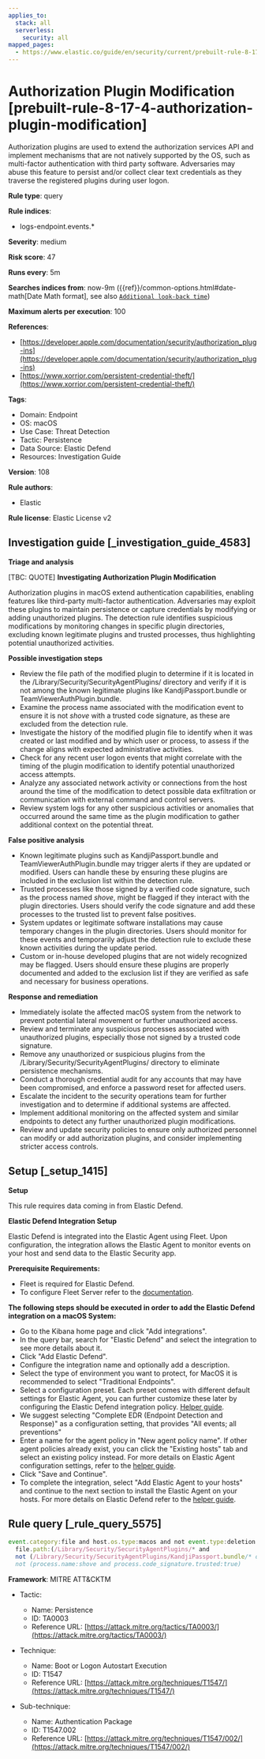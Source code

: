 ```yaml
---
applies_to:
  stack: all
  serverless:
    security: all
mapped_pages:
  - https://www.elastic.co/guide/en/security/current/prebuilt-rule-8-17-4-authorization-plugin-modification.html
---
```


# Authorization Plugin Modification [prebuilt-rule-8-17-4-authorization-plugin-modification]

Authorization plugins are used to extend the authorization services API and implement mechanisms that are not natively supported by the OS, such as multi-factor authentication with third party software. Adversaries may abuse this feature to persist and/or collect clear text credentials as they traverse the registered plugins during user logon.

**Rule type**: query

**Rule indices**:

* logs-endpoint.events.*

**Severity**: medium

**Risk score**: 47

**Runs every**: 5m

**Searches indices from**: now-9m ({{ref}}/common-options.html#date-math[Date Math format], see also [`Additional look-back time`](docs-content://solutions/security/detect-and-alert/create-detection-rule.md#rule-schedule))

**Maximum alerts per execution**: 100

**References**:

* [https://developer.apple.com/documentation/security/authorization_plug-ins](https://developer.apple.com/documentation/security/authorization_plug-ins)
* [https://www.xorrior.com/persistent-credential-theft/](https://www.xorrior.com/persistent-credential-theft/)

**Tags**:

* Domain: Endpoint
* OS: macOS
* Use Case: Threat Detection
* Tactic: Persistence
* Data Source: Elastic Defend
* Resources: Investigation Guide

**Version**: 108

**Rule authors**:

* Elastic

**Rule license**: Elastic License v2

## Investigation guide [_investigation_guide_4583]

**Triage and analysis**

[TBC: QUOTE]
**Investigating Authorization Plugin Modification**

Authorization plugins in macOS extend authentication capabilities, enabling features like third-party multi-factor authentication. Adversaries may exploit these plugins to maintain persistence or capture credentials by modifying or adding unauthorized plugins. The detection rule identifies suspicious modifications by monitoring changes in specific plugin directories, excluding known legitimate plugins and trusted processes, thus highlighting potential unauthorized activities.

**Possible investigation steps**

* Review the file path of the modified plugin to determine if it is located in the /Library/Security/SecurityAgentPlugins/ directory and verify if it is not among the known legitimate plugins like KandjiPassport.bundle or TeamViewerAuthPlugin.bundle.
* Examine the process name associated with the modification event to ensure it is not *shove* with a trusted code signature, as these are excluded from the detection rule.
* Investigate the history of the modified plugin file to identify when it was created or last modified and by which user or process, to assess if the change aligns with expected administrative activities.
* Check for any recent user logon events that might correlate with the timing of the plugin modification to identify potential unauthorized access attempts.
* Analyze any associated network activity or connections from the host around the time of the modification to detect possible data exfiltration or communication with external command and control servers.
* Review system logs for any other suspicious activities or anomalies that occurred around the same time as the plugin modification to gather additional context on the potential threat.

**False positive analysis**

* Known legitimate plugins such as KandjiPassport.bundle and TeamViewerAuthPlugin.bundle may trigger alerts if they are updated or modified. Users can handle these by ensuring these plugins are included in the exclusion list within the detection rule.
* Trusted processes like those signed by a verified code signature, such as the process named *shove*, might be flagged if they interact with the plugin directories. Users should verify the code signature and add these processes to the trusted list to prevent false positives.
* System updates or legitimate software installations may cause temporary changes in the plugin directories. Users should monitor for these events and temporarily adjust the detection rule to exclude these known activities during the update period.
* Custom or in-house developed plugins that are not widely recognized may be flagged. Users should ensure these plugins are properly documented and added to the exclusion list if they are verified as safe and necessary for business operations.

**Response and remediation**

* Immediately isolate the affected macOS system from the network to prevent potential lateral movement or further unauthorized access.
* Review and terminate any suspicious processes associated with unauthorized plugins, especially those not signed by a trusted code signature.
* Remove any unauthorized or suspicious plugins from the /Library/Security/SecurityAgentPlugins/ directory to eliminate persistence mechanisms.
* Conduct a thorough credential audit for any accounts that may have been compromised, and enforce a password reset for affected users.
* Escalate the incident to the security operations team for further investigation and to determine if additional systems are affected.
* Implement additional monitoring on the affected system and similar endpoints to detect any further unauthorized plugin modifications.
* Review and update security policies to ensure only authorized personnel can modify or add authorization plugins, and consider implementing stricter access controls.


## Setup [_setup_1415]

**Setup**

This rule requires data coming in from Elastic Defend.

**Elastic Defend Integration Setup**

Elastic Defend is integrated into the Elastic Agent using Fleet. Upon configuration, the integration allows the Elastic Agent to monitor events on your host and send data to the Elastic Security app.

**Prerequisite Requirements:**

* Fleet is required for Elastic Defend.
* To configure Fleet Server refer to the [documentation](docs-content://reference/ingestion-tools/fleet/fleet-server.md).

**The following steps should be executed in order to add the Elastic Defend integration on a macOS System:**

* Go to the Kibana home page and click "Add integrations".
* In the query bar, search for "Elastic Defend" and select the integration to see more details about it.
* Click "Add Elastic Defend".
* Configure the integration name and optionally add a description.
* Select the type of environment you want to protect, for MacOS it is recommended to select "Traditional Endpoints".
* Select a configuration preset. Each preset comes with different default settings for Elastic Agent, you can further customize these later by configuring the Elastic Defend integration policy. [Helper guide](docs-content://solutions/security/configure-elastic-defend/configure-an-integration-policy-for-elastic-defend.md).
* We suggest selecting "Complete EDR (Endpoint Detection and Response)" as a configuration setting, that provides "All events; all preventions"
* Enter a name for the agent policy in "New agent policy name". If other agent policies already exist, you can click the "Existing hosts" tab and select an existing policy instead. For more details on Elastic Agent configuration settings, refer to the [helper guide](docs-content://reference/ingestion-tools/fleet/agent-policy.md).
* Click "Save and Continue".
* To complete the integration, select "Add Elastic Agent to your hosts" and continue to the next section to install the Elastic Agent on your hosts. For more details on Elastic Defend refer to the [helper guide](docs-content://solutions/security/configure-elastic-defend/install-elastic-defend.md).


## Rule query [_rule_query_5575]

```js
event.category:file and host.os.type:macos and not event.type:deletion and
  file.path:(/Library/Security/SecurityAgentPlugins/* and
  not (/Library/Security/SecurityAgentPlugins/KandjiPassport.bundle/* or /Library/Security/SecurityAgentPlugins/TeamViewerAuthPlugin.bundle/*)) and
  not (process.name:shove and process.code_signature.trusted:true)
```

**Framework**: MITRE ATT&CKTM

* Tactic:

    * Name: Persistence
    * ID: TA0003
    * Reference URL: [https://attack.mitre.org/tactics/TA0003/](https://attack.mitre.org/tactics/TA0003/)

* Technique:

    * Name: Boot or Logon Autostart Execution
    * ID: T1547
    * Reference URL: [https://attack.mitre.org/techniques/T1547/](https://attack.mitre.org/techniques/T1547/)

* Sub-technique:

    * Name: Authentication Package
    * ID: T1547.002
    * Reference URL: [https://attack.mitre.org/techniques/T1547/002/](https://attack.mitre.org/techniques/T1547/002/)



